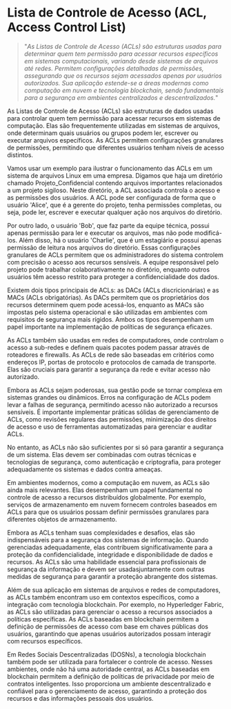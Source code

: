 # Lista de Controle de Acesso (ACL, Access Control List)

>"*As Listas de Controle de Acesso (ACLs) são estruturas usadas para determinar quem tem permissão para acessar recursos específicos em sistemas computacionais, variando desde sistemas de arquivos até redes. Permitem configurações detalhadas de permissões, assegurando que os recursos sejam acessados apenas por usuários autorizados. Sua aplicação estende-se a áreas modernas como computação em nuvem e tecnologia blockchain, sendo fundamentais para a segurança em ambientes centralizados e descentralizados.*"

As Listas de Controle de Acesso (ACLs) são estruturas de dados usadas para controlar quem tem permissão para acessar recursos em sistemas de computação. Elas são frequentemente utilizadas em sistemas de arquivos, onde determinam quais usuários ou grupos podem ler, escrever ou executar arquivos específicos. As ACLs permitem configurações granulares de permissões, permitindo que diferentes usuários tenham níveis de acesso distintos.

Vamos usar um exemplo para ilustrar o funcionamento das ACLs em um sistema de arquivos Linux em uma empresa. Digamos que haja um diretório chamado Projeto_Confidencial contendo arquivos importantes relacionados a um projeto sigiloso. Neste diretório, a ACL associada controla o acesso e as permissões dos usuários. A ACL pode ser configurada de forma que o usuário 'Alice', que é a gerente do projeto, tenha permissões completas, ou seja, pode ler, escrever e executar qualquer ação nos arquivos do diretório.

Por outro lado, o usuário 'Bob', que faz parte da equipe técnica, possui apenas permissão para ler e executar os arquivos, mas não pode modificá-los. Além disso, há o usuário 'Charlie', que é um estagiário e possui apenas permissão de leitura nos arquivos do diretório. Essas configurações granulares de ACLs permitem que os administradores do sistema controlem com precisão o acesso aos recursos sensíveis. A equipe responsável pelo projeto pode trabalhar colaborativamente no diretório, enquanto outros usuários têm acesso restrito para proteger a confidencialidade dos dados.

Existem dois tipos principais de ACLs: as DACs (ACLs discricionárias) e as MACs (ACLs obrigatórias). As DACs permitem que os proprietários dos recursos determinem quem pode acessá-los, enquanto as MACs são impostas pelo sistema operacional e são utilizadas em ambientes com requisitos de segurança mais rígidos. Ambos os tipos desempenham um papel importante na implementação de políticas de segurança eficazes.

As ACLs também são usadas em redes de computadores, onde controlam o acesso a sub-redes e definem quais pacotes podem passar através de roteadores e firewalls. As ACLs de rede são baseadas em critérios como endereços IP, portas de protocolo e protocolos de camada de transporte. Elas são cruciais para garantir a segurança da rede e evitar acesso não autorizado.

Embora as ACLs sejam poderosas, sua gestão pode se tornar complexa em sistemas grandes ou dinâmicos. Erros na configuração de ACLs podem levar a falhas de segurança, permitindo acesso não autorizado a recursos sensíveis. É importante implementar práticas sólidas de gerenciamento de ACLs, como revisões regulares das permissões, minimização dos direitos de acesso e uso de ferramentas automatizadas para gerenciar e auditar ACLs.

No entanto, as ACLs não são suficientes por si só para garantir a segurança de um sistema. Elas devem ser combinadas com outras técnicas e tecnologias de segurança, como autenticação e criptografia, para proteger adequadamente os sistemas e dados contra ameaças.

Em ambientes modernos, como a computação em nuvem, as ACLs são ainda mais relevantes. Elas desempenham um papel fundamental no controle de acesso a recursos distribuídos globalmente. Por exemplo, serviços de armazenamento em nuvem fornecem controles baseados em ACLs para que os usuários possam definir permissões granulares para diferentes objetos de armazenamento.

Embora as ACLs tenham suas complexidades e desafios, elas são indispensáveis para a segurança dos sistemas de informação. Quando gerenciadas adequadamente, elas contribuem significativamente para a proteção da confidencialidade, integridade e disponibilidade de dados e recursos. As ACLs são uma habilidade essencial para profissionais de segurança da informação e devem ser usadasjuntamente com outras medidas de segurança para garantir a proteção abrangente dos sistemas.

Além de sua aplicação em sistemas de arquivos e redes de computadores, as ACLs também encontram uso em contextos específicos, como a integração com tecnologia blockchain. Por exemplo, no Hyperledger Fabric, as ACLs são utilizadas para gerenciar o acesso a recursos associados a políticas específicas. As ACLs baseadas em blockchain permitem a definição de permissões de acesso com base em chaves públicas dos usuários, garantindo que apenas usuários autorizados possam interagir com recursos específicos.

Em Redes Sociais Descentralizadas (DOSNs), a tecnologia blockchain também pode ser utilizada para fortalecer o controle de acesso. Nesses ambientes, onde não há uma autoridade central, as ACLs baseadas em blockchain permitem a definição de políticas de privacidade por meio de contratos inteligentes. Isso proporciona um ambiente descentralizado e confiável para o gerenciamento de acesso, garantindo a proteção dos recursos e das informações pessoais dos usuários.